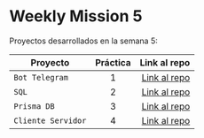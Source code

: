 # Weekly Mission 5

Proyectos desarrollados en la semana 5:

| Proyecto | Práctica | Link al repo |
| ------------- |:-------------:| -----:|
|`Bot Telegram`|1|[Link al repo](https://github.com/AndresSantiago08/Bot_Telegram)|  
|`SQL`|2|[Link al repo](https://github.com/AndresSantiago08/)|  
|`Prisma DB`|3|[Link al repo](https://github.com/AndresSantiago08/)|  
|`Cliente Servidor`|4|[Link al repo](https://github.com/AndresSantiago08/)|  
